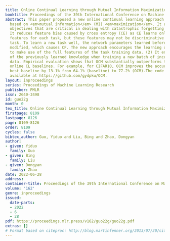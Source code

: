 ```yaml
---
title: Online Continual Learning through Mutual Information Maximization
booktitle: Proceedings of the 39th International Conference on Machine Learning
abstract: This paper proposed a new online continual learning approach called OCM
  based on <em>mutual information</em> (MI) <em>maximization</em>. It achieves two
  objectives that are critical in dealing with catastrophic forgetting (CF). (1)
  It reduces feature bias caused by cross entropy (CE) as CE learns only discriminative
  features for each task, but these features may not be discriminative for another
  task. To learn a new task well, the network parameters learned before have to be
  modified, which causes CF. The new approach encourages the learning of each task
  to make use of the full features of the task training data. (2) It encourages preservation
  of the previously learned knowledge when training a new batch of incrementally arriving
  data. Empirical evaluation shows that OCM substantially outperforms the latest
  online CL baselines. For example, for CIFAR10, OCM improves the accuracy of the
  best baseline by 13.1% from 64.1% (baseline) to 77.2% (OCM).The code is publicly
  available at https://github.com/gydpku/OCM.
layout: inproceedings
series: Proceedings of Machine Learning Research
publisher: PMLR
issn: 2640-3498
id: guo22g
month: 0
tex_title: Online Continual Learning through Mutual Information Maximization
firstpage: 8109
lastpage: 8126
page: 8109-8126
order: 8109
cycles: false
bibtex_author: Guo, Yiduo and Liu, Bing and Zhao, Dongyan
author:
- given: Yiduo
  family: Guo
- given: Bing
  family: Liu
- given: Dongyan
  family: Zhao
date: 2022-06-28
address:
container-title: Proceedings of the 39th International Conference on Machine Learning
volume: '162'
genre: inproceedings
issued:
  date-parts:
  - 2022
  - 6
  - 28
pdf: https://proceedings.mlr.press/v162/guo22g/guo22g.pdf
extras: []
# Format based on citeproc: http://blog.martinfenner.org/2013/07/30/citeproc-yaml-for-bibliographies/
---
```

